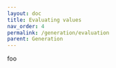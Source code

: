 ```yaml
---
layout: doc
title: Evaluating values
nav_order: 4
permalink: /generation/evaluation
parent: Generation
---
```


foo
